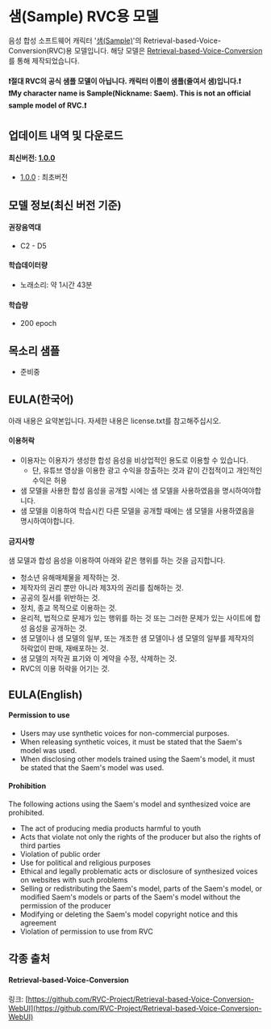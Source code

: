 # 샘(Sample) RVC용 모델
음성 합성 소프트웨어 캐릭터 '[샘(Sample)](https://blog.naver.com/aniana00/222054517943)'의 Retrieval-based-Voice-Conversion(RVC)용 모델입니다.
해당 모델은 [Retrieval-based-Voice-Conversion](https://github.com/RVC-Project/Retrieval-based-Voice-Conversion-WebUI)를 통해 제작되었습니다.

#### ❗절대 RVC의 공식 샘플 모델이 아닙니다. 캐릭터 이름이 샘플(줄여서 샘)입니다.❗<br>❗My character name is Sample(Nickname: Saem). This is not an official sample model of RVC.❗

## 업데이트 내역 및 다운로드

#### 최신버전: [1.0.0](https://github.com/Aniana0/Saem_AI_RVC/releases/download/1.0.0/Saem_RVC_1.0.0.zip)
* [1.0.0](https://github.com/Aniana0/Saem_AI_RVC/releases/download/1.0.0/Saem_RVC_1.0.0.zip) : 최초버전

## 모델 정보(최신 버전 기준)

#### 권장음역대
* C2 - D5

#### 학습데이터량
* 노래소리: 약 1시간 43분

#### 학습량
* 200 epoch

## 목소리 샘플
* 준비중

## EULA(한국어)
아래 내용은 요약본입니다. 자세한 내용은 license.txt를 참고해주십시오.

#### 이용허락
* 이용자는 이용자가 생성한 합성 음성을 비상업적인 용도로 이용할 수 있습니다.
  * 단, 유튜브 영상을 이용한 광고 수익을 창출하는 것과 같이 간접적이고 개인적인 수익은 허용
* 샘 모델을 사용한 합성 음성을 공개할 시에는 샘 모델을 사용하였음을 명시하여야합니다.
* 샘 모델을 이용하여 학습시킨 다른 모델을 공개할 때에는 샘 모델을 사용하였음을 명시하여야합니다.

#### 금지사항
샘 모델과 합성 음성을 이용하여 아래와 같은 행위를 하는 것을 금지합니다.
* 청소년 유해매체물을 제작하는 것.
* 제작자의 권리 뿐만 아니라 제3자의 권리를 침해하는 것.
* 공공의 질서를 위반하는 것.
* 정치, 종교 목적으로 이용하는 것.
* 윤리적, 법적으로 문제가 있는 행위를 하는 것 또는 그러한 문제가 있는 사이트에 합성 음성을 공개하는 것.
* 샘 모델이나 샘 모델의 일부, 또는 개조한 샘 모델이나 샘 모델의 일부를 제작자의 허락없이 판매, 재배포하는 것.
* 샘 모델의 저작권 표기와 이 계약을 수정, 삭제하는 것.
* RVC의 이용 허락을 어기는 것.

## EULA(English)
#### Permission to use
* Users may use synthetic voices for non-commercial purposes.
* When releasing synthetic voices, it must be stated that the Saem's model was used.
* When disclosing other models trained using the Saem's model, it must be stated that the Saem's model was used.

#### Prohibition
The following actions using the Saem's model and synthesized voice are prohibited.
* The act of producing media products harmful to youth
* Acts that violate not only the rights of the producer but also the rights of third parties
* Violation of public order
* Use for political and religious purposes
* Ethical and legally problematic acts or disclosure of synthesized voices on websites with such problems
* Selling or redistributing the Saem's model, parts of the Saem's model, or modified Saem's models or parts of the Saem's model without the permission of the producer
* Modifying or deleting the Saem's model copyright notice and this agreement
* Violation of permission to use from RVC

## 각종 출처
#### Retrieval-based-Voice-Conversion
링크: [https://github.com/RVC-Project/Retrieval-based-Voice-Conversion-WebUI](https://github.com/RVC-Project/Retrieval-based-Voice-Conversion-WebUI)
